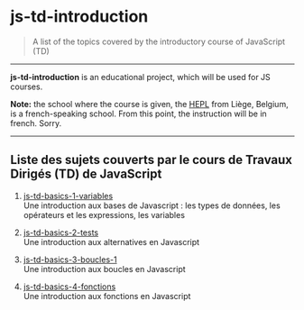 # js-td-introduction

> A list of the topics covered by the introductory course of JavaScript (TD) 

* * *

**js-td-introduction** is an educational project, which will be used for JS courses.

**Note:** the school where the course is given, the [HEPL](http://www.provincedeliege.be/hauteecole) from Liège, Belgium, is a french-speaking school. From this point, the instruction will be in french. Sorry.

* * *

## Liste des sujets couverts par le cours de Travaux Dirigés (TD) de JavaScript

1. [js-td-basics-1-variables](https://www.github.com/hepl-dcc/js-td-basics-1-variables)  
Une introduction aux bases de Javascript : les types de données, les opérateurs et les expressions, les variables

2. [js-td-basics-2-tests](https://www.github.com/hepl-dcc/js-td-basics-2-tests)  
Une introduction aux alternatives en Javascript

3. [js-td-basics-3-boucles-1](https://www.github.com/hepl-dcc/js-td-basics-3-boucles-1)  
Une introduction aux boucles en Javascript

4. [js-td-basics-4-fonctions](https://www.github.com/hepl-dcc/js-td-basics-4-fonctions)  
Une introduction aux fonctions en Javascript
